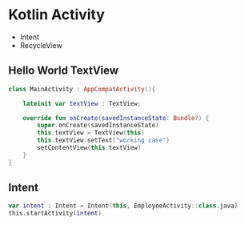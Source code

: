 # Kotlin Activity
* Intent
* RecycleView

## Hello World TextView
```kotlin
class MainActivity : AppCompatActivity(){

    lateinit var textView : TextView;

    override fun onCreate(savedInstanceState: Bundle?) {
        super.onCreate(savedInstanceState)
        this.textView = TextView(this)
        this.textView.setText("working case")
        setContentView(this.textView)
    }
}
```

## Intent
```kotlin
var intent : Intent = Intent(this, EmployeeActivity::class.java)
this.startActivity(intent)
```
